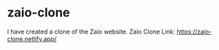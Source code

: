 # zaio-clone
I have created a clone of the Zaio website.
Zaio Clone Link: https://zaio-clone.netlify.app/

